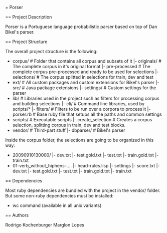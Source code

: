 = Porser

== Project Description

Porser is a Portuguese language probabilistic parser based on top of Dan Bikel's parser.

== Project Structure

The overall project structure is the following:

  + corpus/               # Folder that contains all corpus and subsets of it
   |- originals/          # The complete corpus in it's original format
   |- pre-processed       # The complete corpus pre-processed and ready to be used for selections
   |- selections/         # The corpus splitted in selections for train, dev and test
  + ext/                  # All custom packages and custom extensions for Bikel's parser
   |- src/                # Java package extensions
   |- settings/           # Custom settings for the parser
  + lib/                  # Libraries used in the project such as filters for processing corpus and building selections
   |- cli/                # Command line libraries, used by scripts/*
   |- filters/            # Filters to be run over a corpora to process it
   |- porser.rb           # Base ruby file that setups all the paths and common settings
  + scripts/              # Executable scripts
   |- create_selection    # Creates a corpus selection, splitting corpus in train, dev and test blocks.
  + vendor/               # Third-part stuff
   |- dbparser/           # Bikel's parser

Inside the corpus folder, the selections are going to be organized in this way:

  + 20090910130000/
   |- dev.txt
   |- test.gold.txt
   |- test.txt
   |- train.gold.txt 
   |- train.txt
   + 01-verb_without_hiphens-....
    |- head-rules.lisp
    |- settings
    |- score.txt
    |- dev.txt
    |- test.gold.txt
    |- test.txt
    |- train.gold.txt 
    |- train.txt
    
== Dependencies

Most ruby dependencies are bundled with the project in the vendor/ folder. But some non-ruby dependencies must be installed:

* wc command (available in all unix variants)

== Authors

Rodrigo Kochenburger <divoxx at gmail dot com>
Marglon Lopes 
